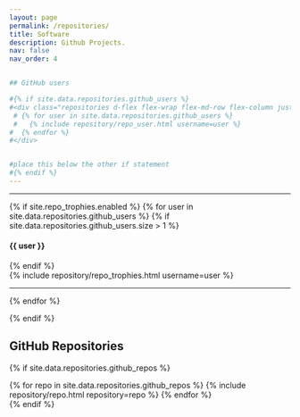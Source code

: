 ```yaml
---
layout: page
permalink: /repositories/
title: Software
description: Github Projects.
nav: false
nav_order: 4


## GitHub users

#{% if site.data.repositories.github_users %}
#<div class="repositories d-flex flex-wrap flex-md-row flex-column justify-content-between align-items-center">
 # {% for user in site.data.repositories.github_users %}
 #   {% include repository/repo_user.html username=user %}
#  {% endfor %}
#</div>


#place this below the other if statement
#{% endif %}
---
```




---

{% if site.repo_trophies.enabled %}
{% for user in site.data.repositories.github_users %}
  {% if site.data.repositories.github_users.size > 1 %}
  <h4>{{ user }}</h4>
  {% endif %}
  <div class="repositories d-flex flex-wrap flex-md-row flex-column justify-content-between align-items-center">
  {% include repository/repo_trophies.html username=user %}
  </div>

  ---

{% endfor %}

{% endif %}

## GitHub Repositories

{% if site.data.repositories.github_repos %}
<div class="repositories d-flex flex-wrap flex-md-row flex-column justify-content-between align-items-center">
  {% for repo in site.data.repositories.github_repos %}
    {% include repository/repo.html repository=repo %}
  {% endfor %}
</div>
{% endif %}
